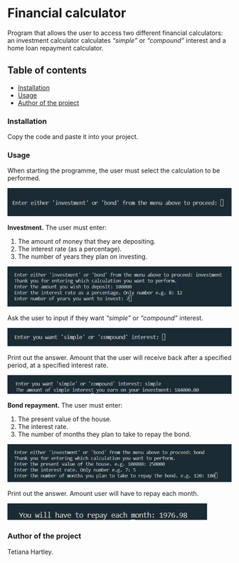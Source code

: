 # Financial calculator

Program that allows the user to access two different financial calculators: an investment calculator calculates _“simple”_ or _“compound”_ interest and a home loan repayment calculator.

## Table of contents
- [Installation](#Installation)
- [Usage](#Usage)
- [Author of the project](#Author-of-the-project)

### Installation

Copy the code and paste it into your project.

### Usage

When starting the programme, the user must select the calculation to be performed.

![The user selects the calculation.](img/calculation_choice.jpg)

**Investment.** The user must enter:
1. The amount of money that they are depositing.
2. The interest rate (as a percentage).
3. The number of years they plan on investing.

![The user enters the data required for the calculation.](img/investment_calculation_data.jpg)

Ask the user to input if they want _“simple”_ or _“compound”_ interest.

![The user enters the interest 'simple' or 'compound'](img/interest.jpg)

Print out the answer. Amount that the user will receive back after a specified period, at a specified interest rate.

![Print the result of the interest calculation.](img/investment_result_print.jpg)

**Bond repayment.** The user must enter:

1. The present value of the house.
2. The interest rate.
3. The number of months they plan to take to repay the bond.

![The user enters data to calculate the bond.](img/bond_calculation_data.jpg)

Print out the answer. Amount user will have to repay each month.

![Print the result of the bond calculation.](img/bond_result_print.jpg)

### Author of the project

Tetiana Hartley.